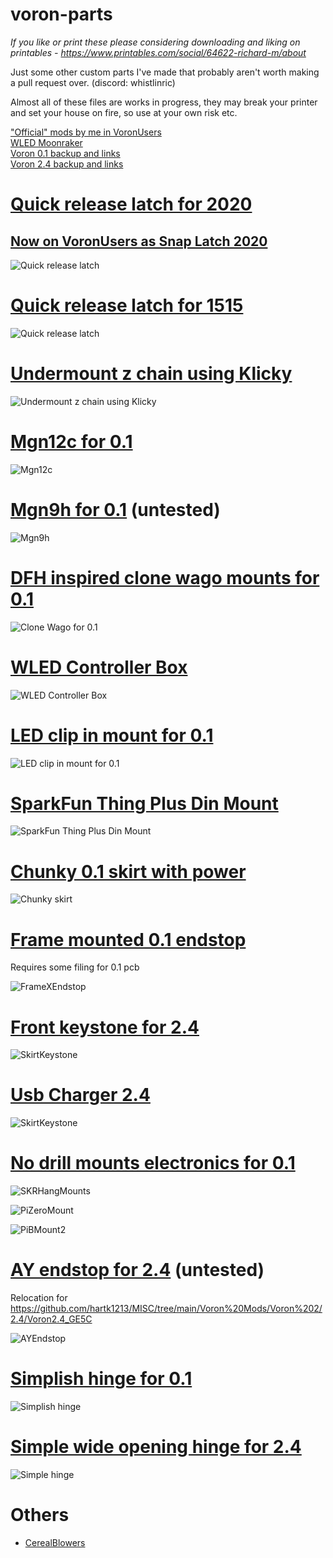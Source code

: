 # voron-parts

*If you like or print these please considering downloading and liking on printables -
https://www.printables.com/social/64622-richard-m/about*

Just some other custom parts I've made that probably aren't worth making a pull request over. (discord: whistlinric)

Almost all of these files are works in progress, they may break your printer and set your house on fire, so use at your own risk etc.

["Official" mods by me in VoronUsers](https://github.com/VoronDesign/VoronUsers/tree/master/printer_mods/richardjm)  
[WLED Moonraker](https://moonraker.readthedocs.io/en/latest/configuration/#wled)  
[Voron 0.1 backup and links](https://github.com/richardjm/voron0pi-klipper-backup)  
[Voron 2.4 backup and links](https://github.com/richardjm/voronpi-klipper-backup)  

# [Quick release latch for 2020](voron-2.4/FilamentLatch)
## [Now on VoronUsers as Snap Latch 2020](https://github.com/VoronDesign/VoronUsers/tree/master/printer_mods/richardjm/snap-latch-2020)
![Quick release latch](voron-2.4/FilamentLatch/Images/Latch-v68-3mm.jpg)

# [Quick release latch for 1515](voron-0.1/FilamentLatch)
![Quick release latch](voron-0.1/FilamentLatch/Images/Latch-v63.jpg)

# [Undermount z chain using Klicky](voron-2.4/UnderMountedZChain)
![Undermount z chain using Klicky](voron-2.4/UnderMountedZChain/Images/FrontView.jpg)

# [Mgn12c for 0.1](voron-0.1/Mgn12c)
![Mgn12c](voron-0.1/Mgn12c/Images/Photo.jpg)

# [Mgn9h for 0.1](voron-0.1/Mgn9h) (untested)
![Mgn9h](voron-0.1/Mgn9h/Images/FrontView.png)

# [DFH inspired clone wago mounts for 0.1](voron-0.1/DFHInspiredCloneWagoBedMount)
![Clone Wago for 0.1](voron-0.1/DFHInspiredCloneWagoBedMount/Images/CloneWago.jpg)

# [WLED Controller Box](generic/wled_controller_box)
![WLED Controller Box](generic/wled_controller_box/Images/wled_controller_box.png)

# [LED clip in mount for 0.1](voron-0.1/LedClipInMounts)
![LED clip in mount for 0.1](voron-0.1/LedClipInMounts/Images/LED.jpg)

# [SparkFun Thing Plus Din Mount](voron-2.4/SparkFunThingPlus)
![SparkFun Thing Plus Din Mount](voron-2.4/SparkFunThingPlus/Images/SparkFunThingPlus.jpg)

# [Chunky 0.1 skirt with power](voron-0.1/ChunkyPowerSkirts)
![Chunky skirt](Images/ChunkySkirt1.png)

# [Frame mounted 0.1 endstop](voron-0.1/FrameXEndstop)
Requires some filing for 0.1 pcb

![FrameXEndstop](Images/FrameXEndstop.png)

# [Front keystone for 2.4](voron-2.4/KeystoneSkirt)
![SkirtKeystone](Images/SkirtKeystone.png)

# [Usb Charger 2.4](voron-2.4/UsbChargerSkirt)
![SkirtKeystone](voron-2.4/UsbChargerSkirt/Images/UsbChargerSkirt.jpg)

# [No drill mounts electronics for 0.1](voron-0.1/ElectronicsMounts)
![SKRHangMounts](Images/SKRHangMounts.png)

![PiZeroMount](Images/PiZeroMount.png)

![PiBMount2](Images/PiBMount2.png)

# [AY endstop for 2.4](voron-2.4/AYEndstop) (untested)
Relocation for https://github.com/hartk1213/MISC/tree/main/Voron%20Mods/Voron%202/2.4/Voron2.4_GE5C

![AYEndstop](Images/AYEndstop.png)

# [Simplish hinge for 0.1](voron-0.1/SimplishHinge)
![Simplish hinge](voron-0.1/SimplishHinge/Images/Simplish-Hinge.png)

# [Simple wide opening hinge for 2.4](voron-2.4/SimpleHinge)
![Simple hinge](voron-2.4/SimpleHinge/Images/FrontView.png)

# Others

- [CerealBlowers](voron-2.4/CerealBlowers)
